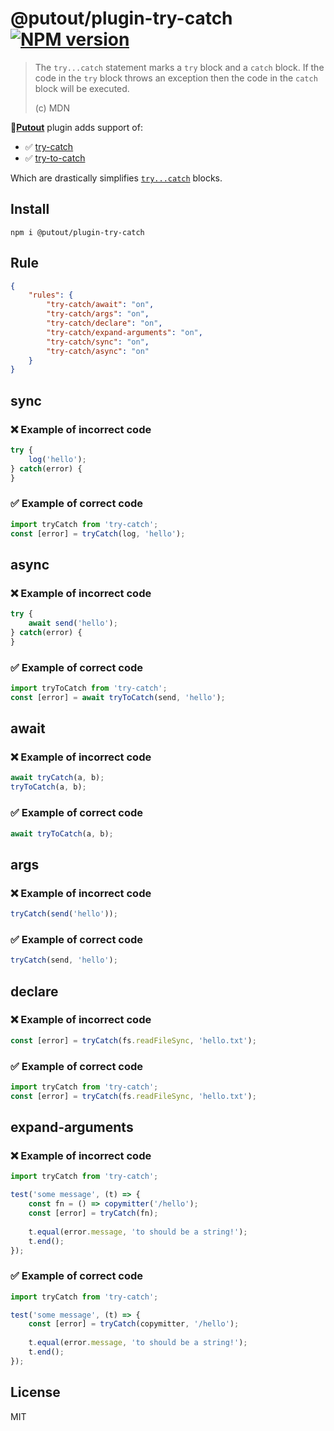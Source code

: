 # @putout/plugin-try-catch [![NPM version][NPMIMGURL]][NPMURL]

[NPMIMGURL]: https://img.shields.io/npm/v/@putout/plugin-try-catch.svg?style=flat&longCache=true
[NPMURL]: https://npmjs.org/package/@putout/plugin-try-catch "npm"

> The `try...catch` statement marks a `try` block and a `catch` block. If the code in the `try` block throws an exception then the code in the `catch` block will be executed.
>
> (c) MDN

🐊[**Putout**](https://github.com/coderaiser/putout) plugin adds support of:

- ✅ [try-catch](https://github.com/coderaiser/try-catch)
- ✅ [try-to-catch](https://github.com/coderaiser/try-to-catch)

Which are drastically simplifies [`try...catch`](https://developer.mozilla.org/en-US/docs/Web/JavaScript/Reference/Statements/try...catch) blocks.

## Install

```
npm i @putout/plugin-try-catch
```

## Rule

```json
{
    "rules": {
        "try-catch/await": "on",
        "try-catch/args": "on",
        "try-catch/declare": "on",
        "try-catch/expand-arguments": "on",
        "try-catch/sync": "on",
        "try-catch/async": "on"
    }
}
```

## sync

### ❌ Example of incorrect code

```js
try {
    log('hello');
} catch(error) {
}
```

### ✅ Example of correct code

```js
import tryCatch from 'try-catch';
const [error] = tryCatch(log, 'hello');
```

## async

### ❌ Example of incorrect code

```js
try {
    await send('hello');
} catch(error) {
}
```

### ✅ Example of correct code

```js
import tryToCatch from 'try-catch';
const [error] = await tryToCatch(send, 'hello');
```

## await

### ❌ Example of incorrect code

```js
await tryCatch(a, b);
tryToCatch(a, b);
```

### ✅ Example of correct code

```js
await tryToCatch(a, b);
```

## args

### ❌ Example of incorrect code

```js
tryCatch(send('hello'));
```

### ✅ Example of correct code

```js
tryCatch(send, 'hello');
```

## declare

### ❌ Example of incorrect code

```js
const [error] = tryCatch(fs.readFileSync, 'hello.txt');
```

### ✅ Example of correct code

```js
import tryCatch from 'try-catch';
const [error] = tryCatch(fs.readFileSync, 'hello.txt');
```

## expand-arguments

### ❌ Example of incorrect code

```js
import tryCatch from 'try-catch';

test('some message', (t) => {
    const fn = () => copymitter('/hello');
    const [error] = tryCatch(fn);
    
    t.equal(error.message, 'to should be a string!');
    t.end();
});
```

### ✅ Example of correct code

```js
import tryCatch from 'try-catch';

test('some message', (t) => {
    const [error] = tryCatch(copymitter, '/hello');
    
    t.equal(error.message, 'to should be a string!');
    t.end();
});
```

## License

MIT
